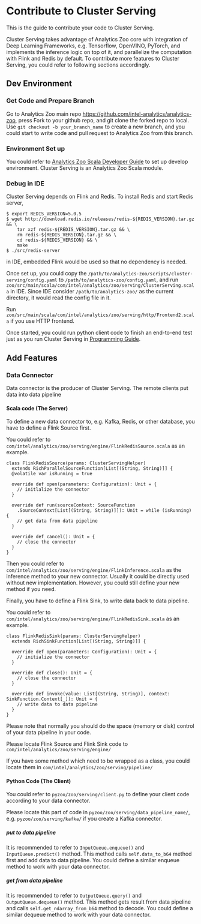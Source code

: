 # Contribute to Cluster Serving

This is the guide to contribute your code to Cluster Serving.

Cluster Serving takes advantage of Analytics Zoo core with integration of Deep Learning Frameworks, e.g. Tensorflow, OpenVINO, PyTorch, and implements the inference logic on top of it, and parallelize the computation with Flink and Redis by default. To contribute more features to Cluster Serving, you could refer to following sections accordingly.
## Dev Environment

### Get Code and Prepare Branch
Go to Analytics Zoo main repo https://github.com/intel-analytics/analytics-zoo, press Fork to your github repo, and git clone the forked repo to local. Use `git checkout -b your_branch_name` to create a new branch, and you could start to write code and pull request to Analytics Zoo from this branch.
### Environment Set up
You could refer to [Analytics Zoo Scala Developer Guide](https://analytics-zoo.readthedocs.io/en/latest/doc/UserGuide/develop.html#scala) to set up develop environment. Cluster Serving is an Analytics Zoo Scala module.

### Debug in IDE
Cluster Serving depends on Flink and Redis. To install Redis and start Redis server,
```
$ export REDIS_VERSION=5.0.5
$ wget http://download.redis.io/releases/redis-${REDIS_VERSION}.tar.gz && \
    tar xzf redis-${REDIS_VERSION}.tar.gz && \
    rm redis-${REDIS_VERSION}.tar.gz && \
    cd redis-${REDIS_VERSION} && \
    make
$ ./src/redis-server
```
in IDE, embedded Flink would be used so that no dependency is needed.

Once set up, you could copy the `/path/to/analytics-zoo/scripts/cluster-serving/config.yaml` to `/path/to/analytics-zoo/config.yaml`, and run `zoo/src/main/scala/com/intel/analytics/zoo/serving/ClusterServing.scala` in IDE. Since IDE consider `/path/to/analytics-zoo/` as the current directory, it would read the config file in it.

Run `zoo/src/main/scala/com/intel/analytics/zoo/serving/http/Frontend2.scala` if you use HTTP frontend.
 
Once started, you could run python client code to finish an end-to-end test just as you run Cluster Serving in [Programming Guide](https://github.com/intel-analytics/analytics-zoo/blob/master/docs/docs/ClusterServingGuide/ProgrammingGuide.md#4-model-inference).


## Add Features
### Data Connector
Data connector is the producer of Cluster Serving. The remote clients put data into data pipeline
#### Scala code (The Server)

To define a new data connector to, e.g. Kafka, Redis, or other database, you have to define a Flink Source first.

You could refer to `com/intel/analytics/zoo/serving/engine/FlinkRedisSource.scala` as an example.

```
class FlinkRedisSource(params: ClusterServingHelper)
  extends RichParallelSourceFunction[List[(String, String)]] {
  @volatile var isRunning = true

  override def open(parameters: Configuration): Unit = {
    // initlalize the connector
  }

  override def run(sourceContext: SourceFunction
    .SourceContext[List[(String, String)]]): Unit = while (isRunning) {
    // get data from data pipeline
  }

  override def cancel(): Unit = {
    // close the connector
  }
}
```
Then you could refer to `com/intel/analytics/zoo/serving/engine/FlinkInference.scala` as the inference method to your new connector. Usually it could be directly used without new implementation. However, you could still define your new method if you need.

Finally, you have to define a Flink Sink, to write data back to data pipeline.

You could refer to `com/intel/analytics/zoo/serving/engine/FlinkRedisSink.scala` as an example.

```
class FlinkRedisSink(params: ClusterServingHelper)
  extends RichSinkFunction[List[(String, String)]] {
  
  override def open(parameters: Configuration): Unit = {
    // initialize the connector
  }

  override def close(): Unit = {
    // close the connector
  }

  override def invoke(value: List[(String, String)], context: SinkFunction.Context[_]): Unit = {
    // write data to data pipeline
  }
}
```
Please note that normally you should do the space (memory or disk) control of your data pipeline in your code.


Please locate Flink Source and Flink Sink code to `com/intel/analytics/zoo/serving/engine/`

If you have some method which need to be wrapped as a class, you could locate them in `com/intel/analytics/zoo/serving/pipeline/`
#### Python Code (The Client)
You could refer to `pyzoo/zoo/serving/client.py` to define your client code according to your data connector.

Please locate this part of code in `pyzoo/zoo/serving/data_pipeline_name/`, e.g. `pyzoo/zoo/serving/kafka/` if you create a Kafka connector.
##### put to data pipeline
It is recommended to refer to `InputQueue.enqueue()` and `InputQueue.predict()` method. This method calls `self.data_to_b64` method first and add data to data pipeline. You could define a similar enqueue method to work with your data connector.
##### get from data pipeline
It is recommended to refer to `OutputQueue.query()` and `OutputQueue.dequeue()` method. This method gets result from data pipeline and calls `self.get_ndarray_from_b64` method to decode. You could define a similar dequeue method to work with your data connector.
